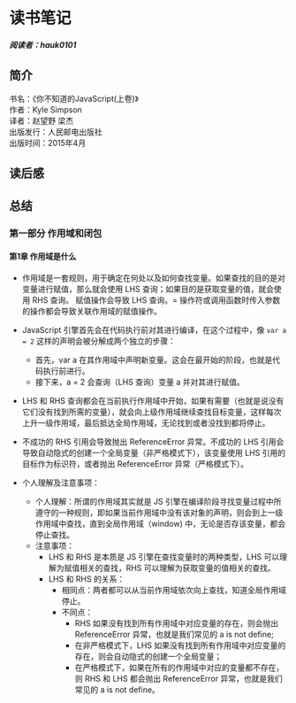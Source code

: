 # 读书笔记

##### 阅读者：hauk0101

## 简介

书名：《你不知道的JavaScript(上卷)》<br/>
作者：Kyle Simpson <br/>
译者：赵望野 梁杰 <br/>
出版发行：人民邮电出版社 <br/>
出版时间：2015年4月

## 读后感

## 总结
### 第一部分 作用域和闭包
#### 第1章 作用域是什么

* 作用域是一套规则，用于确定在何处以及如何查找变量。如果查找的目的是对变量进行赋值，那么就会使用 LHS 查询；如果目的是获取变量的值，就会使用 RHS 查询。
赋值操作会导致 LHS 查询。= 操作符或调用函数时传入参数的操作都会导致关联作用域的赋值操作。

* JavaScript 引擎首先会在代码执行前对其进行编译，在这个过程中，像 `var a = 2` 这样的声明会被分解成两个独立的步骤：

    * 首先，var a 在其作用域中声明新变量。这会在最开始的阶段，也就是代码执行前进行。
    * 接下来，a = 2 会查询（LHS 查询）变量 a 并对其进行赋值。

* LHS 和 RHS 查询都会在当前执行作用域中开始，如果有需要（也就是说没有它们没有找到所需的变量），就会向上级作用域继续查找目标变量，这样每次上升一级作用域，最后抵达全局作用域，无论找到或者没找到都将停止。
* 不成功的 RHS 引用会导致抛出 ReferenceError 异常。不成功的 LHS 引用会导致自动隐式的创建一个全局变量（非严格模式下），该变量使用 LHS 引用的目标作为标识符，或者抛出 ReferenceError 异常（严格模式下）。

* 个人理解及注意事项：
    * 个人理解：所谓的作用域其实就是 JS 引擎在编译阶段寻找变量过程中所遵守的一种规则，即如果当前作用域中没有该对象的声明，则会到上一级作用域中查找，直到全局作用域（window) 中，无论是否存该变量，都会停止查找。
    * 注意事项：
        * LHS 和 RHS 是本质是 JS 引擎在查找变量时的两种类型，LHS 可以理解为赋值相关的查找，RHS 可以理解为获取变量的值相关的查找。
        * LHS 和 RHS 的关系：
            * 相同点：两者都可以从当前作用域依次向上查找，知道全局作用域停止。
            * 不同点：
                * RHS 如果没有找到所有作用域中对应变量的存在，则会抛出 ReferenceError 异常，也就是我们常见的 a is not define;
                * 在非严格模式下，LHS 如果没有找到所有作用域中对应变量的存在，则会自动隐式的创建一个全局变量；
                * 在严格模式下，如果在所有的作用域中对应的变量都不存在，则 RHS 和 LHS 都会抛出 ReferenceError 异常，也就是我们常见的 a is not define。